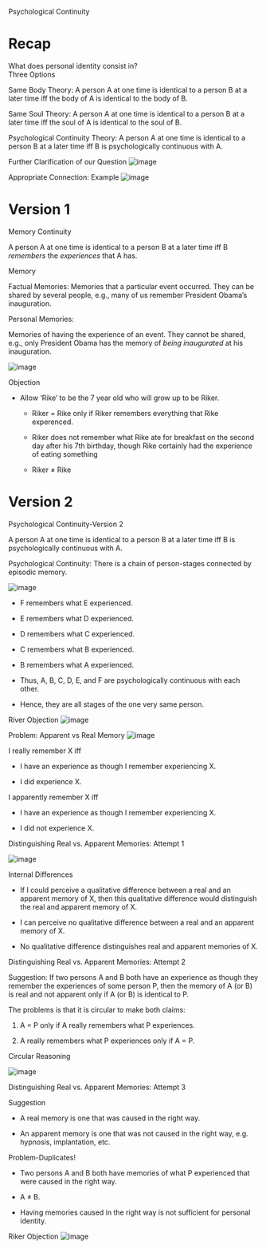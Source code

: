 Psychological Continuity



Recap
=====

What does personal identity consist in?\
Three Options

Same Body Theory: A person A at one time is identical to a person B at a
later time iff the body of A is identical to the body of B.

Same Soul Theory: A person A at one time is identical to a person B at a
later time iff the soul of A is identical to the soul of B.

Psychological Continuity Theory: A person A at one time is identical to
a person B at a later time iff B is psychologically continuous with A.

Further Clarification of our Question ![image](stages.jpg)

Appropriate Connection: Example ![image](train.jpg)

Version 1
=========

Memory Continuity

A person A at one time is identical to a person B at a later time iff B
*remembers* the *experiences* that A has.

Memory

Factual Memories: Memories that a particular event occurred. They can be
shared by several people, e.g., many of us remember President Obama’s
inauguration.

Personal Memories:

Memories of having the experience of an event. They cannot be shared,
e.g., only President Obama has the memory of *being inaugurated* at his
inauguration.

![image](leo.jpg)

Objection

-   Allow ‘Rike’ to be the 7 year old who will grow up to be Riker.

    -   Riker = Rike only if Riker remembers everything that Rike
        experenced.

    -   Riker does not remember what Rike ate for breakfast on the
        second day after his 7th birthday, though Rike certainly had the
        experience of eating something

    -   Riker $\neq$ Rike

Version 2
=========

Psychological Continuity-Version 2

A person A at one time is identical to a person B at a later time iff B
is psychologically continuous with A.

Psychological Continuity: There is a chain of person-stages connected by
episodic memory.

![image](letters.jpg)

-   F remembers what E experienced.

-   E remembers what D experienced.

-   D remembers what C experienced.

-   C remembers what B experienced.

-   B remembers what A experienced.

-   Thus, A, B, C, D, E, and F are psychologically continuous with each
    other.

-   Hence, they are all stages of the one very same person.

River Objection ![image](river.jpg)

Problem: Apparent vs Real Memory ![image](fake.jpg)

I really remember X iff

-   I have an experience as though I remember experiencing X.

-   I did experience X.

I apparently remember X iff

-   I have an experience as though I remember experiencing X.

-   I did not experience X.

Distinguishing Real vs. Apparent Memories: Attempt 1

![image](seat.jpg)

Internal Differences

-   If I could perceive a qualitative difference between a real and an
    apparent memory of X, then this qualitative difference would
    distinguish the real and apparent memory of X.

-   I can perceive no qualitative difference between a real and an
    apparent memory of X.

-   No qualitative difference distinguishes real and apparent memories
    of X.

Distinguishing Real vs. Apparent Memories: Attempt 2

Suggestion: If two persons A and B both have an experience as though
they remember the experiences of some person P, then the memory of A (or
B) is real and not apparent only if A (or B) is identical to P.

The problems is that it is circular to make both claims:

1.  A = P only if A really remembers what P experiences.

2.  A really remembers what P experiences only if A = P.

Circular Reasoning

![image](circularity.jpg)

Distinguishing Real vs. Apparent Memories: Attempt 3

Suggestion

-   A real memory is one that was caused in the right way.

-   An apparent memory is one that was not caused in the right way, e.g.
    hypnosis, implantation, etc.

Problem-Duplicates!

-   Two persons A and B both have memories of what P experienced that
    were caused in the right way.

-   A $\neq$ B.

-   Having memories caused in the right way is not sufficient for
    personal identity.

Riker Objection ![image](Slide1.jpg)
